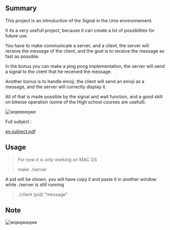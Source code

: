 ## Summary

This project is an introduction of the Signal in the Unix environnement.

It its a very usefull project, because it can create a lot of possibilites for future use.

You have to make communicate a server, and a client, the server will receive the message of the client, and the goal is to receive the message as fast as possible.

In the bonus you can make a ping pong implementation, the server will send a signal to the client that he received the message.

Another bonus is to handle emoji, the client will send an emoji as a message, and the server will correctly display it.

All of that is made possible by the signal and wait function, and a good skill on bitwise operation (some of the High school courses are usefull).

![wqeeeeqwe](https://user-images.githubusercontent.com/76008303/160245827-e7523879-b9f5-4e3d-8730-d305fb557fda.png)

Full subject :

[en.subject.pdf](https://github.com/Chafik42/minitalk/files/8355730/en.subject.pdf)

## Usage

> For now it is only working on MAC OS

> make
> ./server

A pid will be shown, you will have copy it and paste it in another window while ./server is still running

> ./client (pid) "message"

## Note
![wqeqweqwe](https://user-images.githubusercontent.com/76008303/160246033-acfc7e15-a21f-43c5-bd57-39fb3bd244d8.png)
